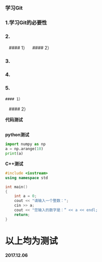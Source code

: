### 学习Git

  ### 1.学习**Git**的必要性 

  ### 2.
    #### 1）
    #### 2）

  ### 3.

  ### 4.

  ### 5.
    #### 1）
    #### 2）

**代码测试**
```shell
```
**python测试**
```python
import numpy as np
a = np.arange(10)
print(a)
```

**C++测试**
```c++
#include <iostream>
using namespace std

int main()
{
	int a = 0;
	cout << "请输入一个整数：";
	cin >> a;
	cout << "您输入的数字是：” << a << endl;
	return;
}
```


# 以上均为测试
#### 2017.12.06
